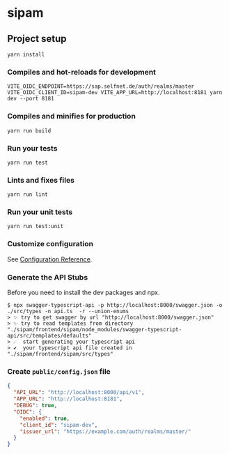 # sipam

## Project setup
```
yarn install
```

### Compiles and hot-reloads for development
```
VITE_OIDC_ENDPOINT=https://sap.selfnet.de/auth/realms/master VITE_OIDC_CLIENT_ID=sipam-dev VITE_APP_URL=http://localhost:8181 yarn dev --port 8181
```

### Compiles and minifies for production
```
yarn run build
```

### Run your tests
```
yarn run test
```

### Lints and fixes files
```
yarn run lint
```

### Run your unit tests
```
yarn run test:unit
```

### Customize configuration
See [Configuration Reference](https://cli.vuejs.org/config/).

### Generate the API Stubs

Before you need to install the dev packages and npx.

```console
$ npx swagger-typescript-api -p http://localhost:8000/swagger.json -o ./src/types -n api.ts  -r --union-enums
> ✨ try to get swagger by url "http://localhost:8000/swagger.json"
> ✨ try to read templates from directory "./sipam/frontend/sipam/node_modules/swagger-typescript-api/src/templates/defaults"
> ☄️  start generating your typescript api
> ✔️  your typescript api file created in "./sipam/frontend/sipam/src/types"
```

### Create `public/config.json` file

```json
{
  "API_URL": "http://localhost:8000/api/v1",
  "APP_URL": "http://localhost:8181",
  "DEBUG": true,
  "OIDC": {
    "enabled": true,
    "client_id": "sipam-dev",
    "issuer_url": "https://example.com/auth/realms/master/"
  }
}
```
